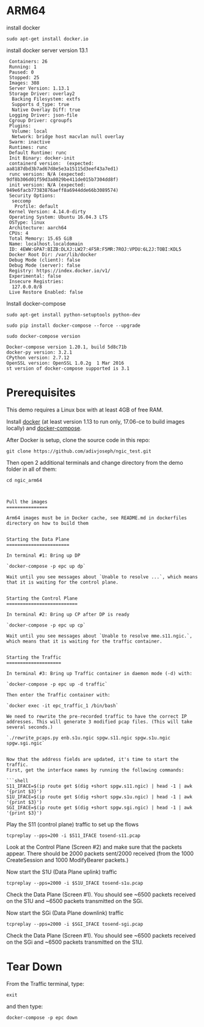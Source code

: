 ARM64
=====
install docker 

`sudo apt-get install docker.io`

install docker server version 13.1

```shell
 Containers: 26
 Running: 1
 Paused: 0
 Stopped: 25
 Images: 308
 Server Version: 1.13.1
 Storage Driver: overlay2
  Backing Filesystem: extfs
  Supports d_type: true
  Native Overlay Diff: true
 Logging Driver: json-file
 Cgroup Driver: cgroupfs
 Plugins: 
  Volume: local
  Network: bridge host macvlan null overlay
 Swarm: inactive
 Runtimes: runc
 Default Runtime: runc
 Init Binary: docker-init
 containerd version:  (expected: aa8187dbd3b7ad67d8e5e3a15115d3eef43a7ed1)
 runc version: N/A (expected: 9df8b306d01f59d3a8029be411de015b7304dd8f)
 init version: N/A (expected: 949e6facb77383876aeff8a6944dde66b3089574)
 Security Options:
  seccomp
   Profile: default
 Kernel Version: 4.14.0-dirty
 Operating System: Ubuntu 16.04.3 LTS
 OSType: linux
 Architecture: aarch64
 CPUs: 4
 Total Memory: 15.65 GiB
 Name: localhost.localdomain
 ID: 4EWW:GPA7:BIZB:DLXJ:LW27:4F5R:F5MR:7ROJ:VPDU:6L2J:TOBI:KDL5
 Docker Root Dir: /var/lib/docker
 Debug Mode (client): false
 Debug Mode (server): false
 Registry: https://index.docker.io/v1/
 Experimental: false
 Insecure Registries:
  127.0.0.0/8
 Live Restore Enabled: false
```
Install docker-compose

`sudo apt-get install python-setuptools python-dev` 

`sudo pip install docker-compose --force --upgrade`

`sudo docker-compose version`

```shell
Docker-compose version 1.20.1, build 5d8c71b
docker-py version: 3.2.1
CPython version: 2.7.12
OpenSSL version: OpenSSL 1.0.2g  1 Mar 2016
st version of docker-compose supported is 3.1
```





Prerequisites
=============

This demo requires a Linux box with at least 4GB of free RAM.

Install [docker](https://docs.docker.com/engine/installation/) (at least version 1.13 to run only, 17.06-ce to build images locally) and [docker-compose](https://github.com/docker/compose/releases).

After Docker is setup, clone the source code in this repo:

`git clone https://github.com/adivjoseph/ngic_test.git`

Then open 2 additional terminals and change directory from the demo folder in all of them:

`cd ngic_arm64`

```


Pull the images
===============

Arm64 images must be in Docker cache, see README.md in dockerfiles directory on how to build them


Starting the Data Plane
=======================

In terminal #1: Bring up DP

`docker-compose -p epc up dp`

Wait until you see messages about `Unable to resolve ...`, which means that it is waiting for the control plane.


Starting the Control Plane
==========================

In terminal #2: Bring up CP after DP is ready

`docker-compose -p epc up cp`

Wait until you see messages about `Unable to resolve mme.s11.ngic.`, which means that it is waiting for the traffic container.


Starting the Traffic 
====================

In terminal #3: Bring up Traffic container in daemon mode (-d) with:

`docker-compose -p epc up -d traffic`

Then enter the Traffic container with:

`docker exec -it epc_traffic_1 /bin/bash`

We need to rewrite the pre-recorded traffic to have the correct IP addresses. This will generate 3 modified pcap files. (This will take several seconds.)

`./rewrite_pcaps.py enb.s1u.ngic spgw.s11.ngic spgw.s1u.ngic spgw.sgi.ngic`


Now that the address fields are updated, it's time to start the traffic.
First, get the interface names by running the following commands:

```shell 
S11_IFACE=$(ip route get $(dig +short spgw.s11.ngic) | head -1 | awk '{print $3}')
S1U_IFACE=$(ip route get $(dig +short spgw.s1u.ngic) | head -1 | awk '{print $3}')
SGI_IFACE=$(ip route get $(dig +short spgw.sgi.ngic) | head -1 | awk '{print $3}')
```

Play the S11 (control plane) traffic to set up the flows

`tcpreplay --pps=200 -i $S11_IFACE tosend-s11.pcap`

Look at the Control Plane (Screen #2) and make sure that the packets appear. There should be 2000 packets sent/2000 received (from the 1000 CreateSession and 1000 ModifyBearer packets.)

Now start the S1U (Data Plane uplink) traffic

`tcpreplay --pps=2000 -i $S1U_IFACE tosend-s1u.pcap`

Check the Data Plane  (Screen #1).  You should see ~6500 packets received on the S1U and ~6500 packets transmitted on the SGi.

Now start the SGi (Data Plane downlink) traffic

`tcpreplay --pps=2000 -i $SGI_IFACE tosend-sgi.pcap`

Check the Data Plane  (Screen #1).  You should see ~6500 packets received on the SGi and ~6500 packets transmitted on the S1U.


Tear Down
=========
From the Traffic terminal, type:

`exit` 

and then type:

`docker-compose -p epc down`
